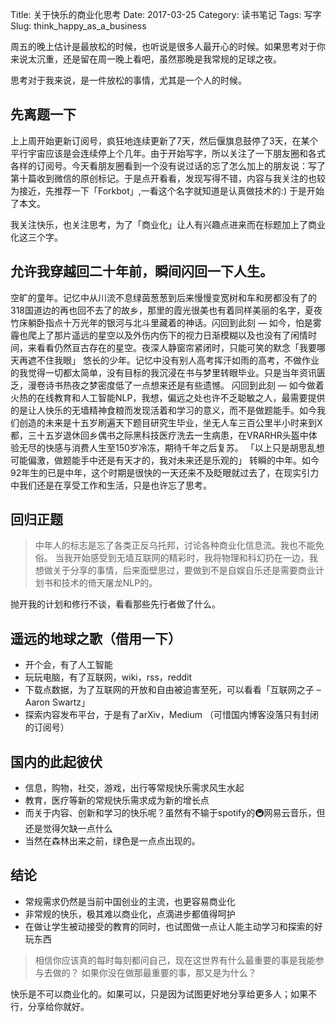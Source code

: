 Title: 关于快乐的商业化思考
Date: 2017-03-25
Category: 读书笔记
Tags: 写字
Slug: think_happy_as_a_business

周五的晚上估计是最放松的时候，也听说是很多人最开心的时候。如果思考对于你来说太沉重，还是留在周一晚上看吧，虽然那晚是我常规的足球之夜。

思考对于我来说，是一件放松的事情，尤其是一个人的时候。

## 先离题一下
上上周开始更新订阅号，疯狂地连续更新了7天，然后偃旗息鼓停了3天，在某个平行宇宙应该是会连续停上个几年。由于开始写字，所以关注了一下朋友圈和各式各样的订阅号。今天看朋友圈看到一个没有说过话的忘了怎么加上的朋友说：写了第十篇收到微信的原创标记。于是点开看看，发现写得不错，内容与我关注的也较为接近，先推荐一下「Forkbot」,一看这个名字就知道是认真做技术的:)   于是开始了本文。

我关注快乐，也关注思考，为了「商业化」让人有兴趣点进来而在标题加上了商业化这三个字。

## 允许我穿越回二十年前，瞬间闪回一下人生。
空旷的童年。记忆中从川流不息绿茵葱葱到后来慢慢变宽树和车和房都没有了的318国道边的再也回不去了的故乡，那里的霞光很美也有着同样美丽的名字，夏夜竹床躺卧指点十万光年的银河与北斗里藏着的神话。闪回到此刻 — 如今，怕是雾霾也爬上了那片遥远的星空以及外伤内伤下的视力日渐模糊以及也没有了闲情时间，来看看仍然亘古存在的星空。夜深人静窗帘紧闭时，只能可笑的默念「我要哪天再遮不住我眼」
悠长的少年。记忆中没有别人高考挥汗如雨的高考，不做作业的我觉得一切都太简单，没有目标的我沉浸在书与梦里转眼毕业。只是当年资讯匮乏，漫卷诗书热夜之梦密度低了一点想来还是有些遗憾。 闪回到此刻 — 如今做着火热的在线教育和人工智能NLP，我想，偏远之处也许不乏聪敏之人，最需要提供的是让人快乐的无墙精神食粮而发现活着和学习的意义，而不是做题能手。如今我们创造的未来是十五岁刷遍天下题目研究生毕业，坐无人车三百公里半小时来到X都，三十五岁退休回乡偶书之际黑科技医疗洗去一生病患，在VRARHR头盔中体验无尽的快感与消费人生至150岁冷冻，期待千年之后复苏。   「以上只是胡思乱想可能偏激，做题能手中还是有天才的，我对未来还是乐观的」
转瞬的中年。如今92年生的已是中年，这个时期是很快的一天还来不及眨眼就过去了，在现实引力中我们还是在享受工作和生活，只是也许忘了思考。

## 回归正题
> 中年人的标志是忘了各类正反乌托邦，讨论各种商业化信息流。我也不能免俗。
当我开始感受到无墙互联网的精彩时，我将物理和科幻扔在一边，我想做关于分享的事情，后来面壁思过，要做到不是自娱自乐还是需要商业计划书和技术的倚天屠龙NLP的。

抛开我的计划和修行不谈，看看那些先行者做了什么。

## 遥远的地球之歌（借用一下）
- 开个会，有了人工智能
- 玩玩电脑，有了互联网，wiki，rss，reddit
- 下载点数据，为了互联网的开放和自由被迫害至死，可以看看「互联网之子 – Aaron Swartz」
- 探索内容发布平台，于是有了arXiv，Medium （可惜国内博客没落只有封闭的订阅号）

## 国内的此起彼伏
- 信息，购物，社交，游戏，出行等常规快乐需求风生水起
- 教育，医疗等新的常规快乐需求成为新的增长点
- 而关于内容、创新和学习的快乐呢？虽然有不输于spotify的🚇网易云音乐，但还是觉得欠缺一点什么
- 当然在森林出来之前，绿色是一点点出现的。

## 结论
- 常规需求仍然是当前中国创业的主流，也更容易商业化
- 非常规的快乐，极其难以商业化，点滴进步都值得呵护
- 在做让学生被动接受的教育的同时，也试图做一点让人能主动学习和探索的好玩东西

> 相信你应该真的每时每刻都问自己，现在这世界有什么最重要的事是我能参与去做的？ 如果你没在做那最重要的事，那又是为什么？

快乐是不可以商业化的。如果可以，只是因为试图更好地分享给更多人；如果不行，分享给你就好。
